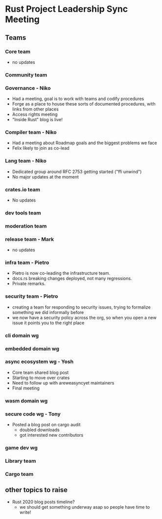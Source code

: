 # Rust Project Leadership Sync Meeting

## Teams

### Core team
 - no updates

### Community team

### Governance - Niko

* Had a meeting, goal is to work with teams and codify procedures
* Forge as a place to house these sorts of documented procedures, with links from other places
* Access rights meeting
* "Inside Rust" blog is live!

### Compiler team - Niko

* Had a meeting about Roadmap goals and the biggest problems we face
* Felix likely to join as co-lead

### Lang team - Niko

* Dedicated group around RFC 2753 getting started ("ffi unwind")
* No major updates at the moment

### crates.io team

* No updates

### dev tools team

### moderation team

### release team - Mark

* no updates

### infra team - Pietro

* Pietro is now co-leading the infrastructure team.
* docs.rs breaking changes deployed, not many regressions.
* Private remarks.

### security team - Pietro

* creating a team for responding to security issues, trying to formalize something we did informally before
* we now have a security policy across the org, so when you open a new issue it points you to the right place

### cli domain wg

### embedded domain wg

### async ecosystem wg - Yosh

* Core team shared blog post
* Starting to move over crates
* Need to follow up with areweasyncyet maintainers
* Final meeting

### wasm domain wg

### secure code wg - Tony

* Posted a blog post on cargo audit
    * doubled downloads
    * got interested new contributors

### game dev wg

### Library team

### Cargo team

## other topics to raise

* Rust 2020 blog posts timeline?
    * we should get something underway asap so people have time to write!
